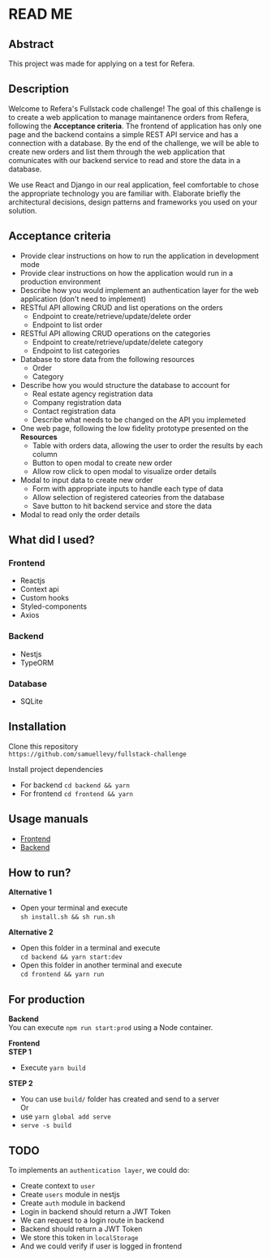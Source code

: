 # READ ME

## Abstract

This project was made for applying on a test for Refera.

## Description

Welcome to Refera's Fullstack code challenge! The goal of this challenge is to create a web application to manage maintanence orders from Refera, following the **Acceptance criteria**. The frontend of application has only one page and the backend contains a simple REST API service and has a connection with a database. By the end of the challenge, we will be able to create new orders and list them through the web application that comunicates with our backend service to read and store the data in a database.

We use React and Django in our real application, feel comfortable to chose the appropriate technology you are familiar with. Elaborate briefly the architectural decisions, design patterns and frameworks you used on your solution.

## Acceptance criteria

- Provide clear instructions on how to run the application in development mode
- Provide clear instructions on how the application would run in a production environment
- Describe how you would implement an authentication layer for the web application (don't need to implement)
- RESTful API allowing CRUD and list operations on the orders
  - Endpoint to create/retrieve/update/delete order
  - Endpoint to list order
- RESTful API allowing CRUD operations on the categories
  - Endpoint to create/retrieve/update/delete category
  - Endpoint to list categories
- Database to store data from the following resources
  - Order
  - Category
- Describe how you would structure the database to account for
  - Real estate agency registration data
  - Company registration data
  - Contact registration data
  - Describe what needs to be changed on the API you implemeted
- One web page, following the low fidelity prototype presented on the **Resources**
  - Table with orders data, allowing the user to order the results by each column
  - Button to open modal to create new order
  - Allow row click to open modal to visualize order details
- Modal to input data to create new order
  - Form with appropriate inputs to handle each type of data
  - Allow selection of registered cateories from the database
  - Save button to hit backend service and store the data
- Modal to read only the order details

## What did I used?

### Frontend

- Reactjs
- Context api
- Custom hooks
- Styled-components
- Axios

### Backend

- Nestjs
- TypeORM

### Database

- SQLite

## Installation

Clone this repository  
`https://github.com/samuellevy/fullstack-challenge`

Install project dependencies

- For backend
  `cd backend && yarn`
- For frontend
  `cd frontend && yarn`

## Usage manuals

- [Frontend](frontend/README.md)
- [Backend](backend/README.md)

## How to run?

**Alternative 1**

- Open your terminal and execute  
  `sh install.sh && sh run.sh`

**Alternative 2**

- Open this folder in a terminal and execute  
  `cd backend && yarn start:dev`
- Open this folder in another terminal and execute  
  `cd frontend && yarn run`

## For production

**Backend**  
You can execute `npm run start:prod` using a Node container.

**Frontend**  
**STEP 1**

- Execute `yarn build`

**STEP 2**

- You can use `build/` folder has created and send to a server  
  Or
- use `yarn global add serve`
- `serve -s build`

## TODO

To implements an `authentication layer`, we could do:

- Create context to `user`
- Create `users` module in nestjs
- Create `auth` module in backend
- Login in backend should return a JWT Token
- We can request to a login route in backend
- Backend should return a JWT Token
- We store this token in `localStorage`
- And we could verify if user is logged in frontend
